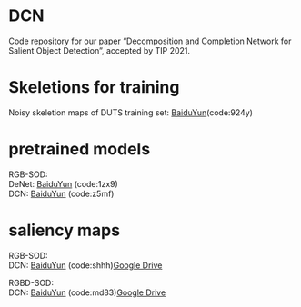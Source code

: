 # DCN
Code repository for our [paper](https://ieeexplore.ieee.org/document/9479697) “Decomposition and Completion Network for Salient Object Detection”, accepted by TIP 2021.

# Skeletions for training

Noisy skeletion maps of DUTS training set: [BaiduYun](https://pan.baidu.com/s/1X-9ePiHxWkdxA8steL4sXw)(code:924y)

# pretrained models
RGB-SOD:  
DeNet: [BaiduYun](https://pan.baidu.com/s/1vZN8HPeTrCBbnLZV4skD-g) (code:1zx9)   
DCN: [BaiduYun](https://pan.baidu.com/s/1SeBQd9_Fx0huVl7c1tMnsA) (code:z5mf)   

# saliency maps
RGB-SOD:  
DCN: [BaiduYun](https://pan.baidu.com/s/1VEmxeLutQxIZL02mMlYXcw)  (code:shhh)[Google Drive](https://drive.google.com/file/d/1pRsm3g4lK7kGbScHC5ss049Rvny0fnWC/view?usp=share_link)

RGBD-SOD:   
DCN: [BaiduYun](https://pan.baidu.com/s/1OneTsoXjxItcG-Xi4PdLQg)  (code:md83)[Google Drive](https://drive.google.com/file/d/1gAH_HJBTWRvYjfe3l0w2IkHGNI9hBL_d/view?usp=share_link)
